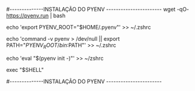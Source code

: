 #--------------INSTALAÇÃO DO PYENV -----------------------
wget -qO- https://pyenv.run | bash

echo 'export PYENV_ROOT="$HOME/.pyenv"' >> ~/.zshrc

echo 'command -v pyenv > /dev/null || export PATH="$PYENV_ROOT/bin:$PATH"' >> ~/.zshrc

echo 'eval "$(pyenv init -)"' >> ~/zshrc

exec "$SHELL"

#--------------INSTALAÇÃO DO PYENV -----------------------

